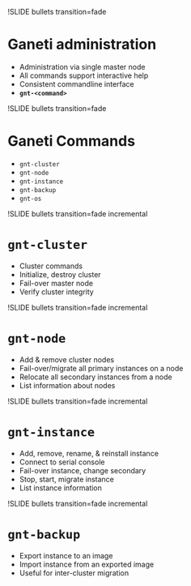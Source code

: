 !SLIDE bullets transition=fade

# Ganeti administration #

* Administration via single master node
* All commands support interactive help
* Consistent commandline interface
*  __`gnt-<command>`__

!SLIDE bullets transition=fade

# Ganeti Commands #

* `gnt-cluster`
* `gnt-node`
* `gnt-instance`
* `gnt-backup`
* `gnt-os`

!SLIDE bullets transition=fade incremental

# `gnt-cluster` #

* Cluster commands
* Initialize, destroy cluster
* Fail-over master node
* Verify cluster integrity

!SLIDE bullets transition=fade incremental

# `gnt-node` #

* Add & remove cluster nodes
* Fail-over/migrate all primary instances on a node
* Relocate all secondary instances from a node
* List information about nodes

!SLIDE bullets transition=fade incremental 

# `gnt-instance` #

* Add, remove, rename, & reinstall instance
* Connect to serial console
* Fail-over instance, change secondary
* Stop, start, migrate instance
* List instance information

!SLIDE bullets transition=fade incremental 

# `gnt-backup` #

* Export instance to an image
* Import instance from an exported image
* Useful for inter-cluster migration
